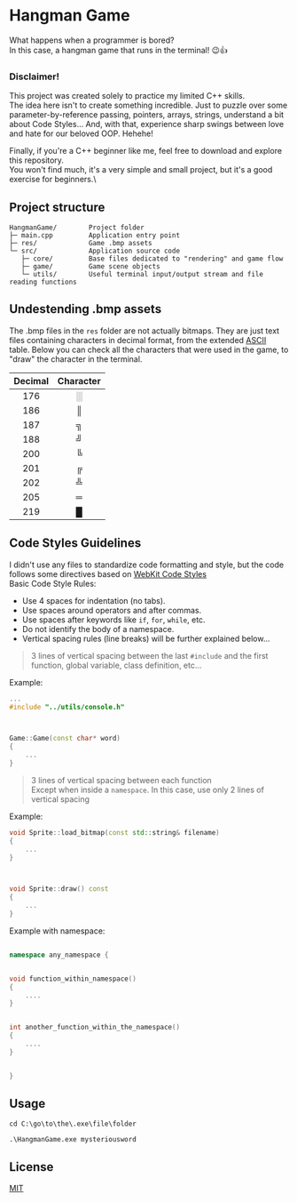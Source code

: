 # Hangman Game

What happens when a programmer is bored?\
In this case, a hangman game that runs in the terminal! 😉👍

### Disclaimer!

This project was created solely to practice my limited C++ skills.\
The idea here isn't to create something incredible. Just to puzzle over some parameter-by-reference passing, pointers, arrays, strings, understand a bit about Code Styles... And, with that, experience sharp swings between love and hate for our beloved OOP. Hehehe!

Finally, if you're a C++ beginner like me, feel free to download and explore this repository.\
You won't find much, it's a very simple and small project, but it's a good exercise for beginners.\

Project structure
---------------
    HangmanGame/        Project folder
    ├─ main.cpp         Application entry point
    ├─ res/             Game .bmp assets
    └─ src/             Application source code
       ├─ core/         Base files dedicated to "rendering" and game flow
       ├─ game/         Game scene objects
       └─ utils/        Useful terminal input/output stream and file reading functions



## Undestending .bmp assets
The .bmp files in the `res` folder are not actually bitmaps. They are just text files containing characters in decimal format, from the extended [ASCII](https://www.matematica.pt/util/resumos/tabela-ascii.php) table. Below you can check all the characters that were used in the game, to "draw" the character in the terminal.

|  Decimal  | Character |
|   :---:   |   :---:   |
|    176    |     ░     |
|    186    |     ║     |
|    187    |     ╗     |
|    188    |     ╝     |
|    200    |     ╚     |
|    201    |     ╔     |
|    202    |     ╩     |
|    205    |     ═     |
|    219    |     █     |




## Code Styles Guidelines

I didn't use any files to standardize code formatting and style, but the code follows some directives based on [WebKit Code Styles](https://webkit.org/code-style-guidelines/)\
Basic Code Style Rules:
- Use 4 spaces for indentation (no tabs).
- Use spaces around operators and after commas.
- Use spaces after keywords like `if`, `for`, `while`, etc.
- Do not identify the body of a namespace.
- Vertical spacing rules (line breaks) will be further explained below...

> 3 lines of vertical spacing between the last `#include` and the first function, global variable, class definition, etc...

Example:
```cpp
...
#include "../utils/console.h"



Game::Game(const char* word)
{
    ...
}
```

> 3 lines of vertical spacing between each function\
> Except when inside a `namespace`. In this case, use only 2 lines of vertical spacing

Example:
```cpp
void Sprite::load_bitmap(const std::string& filename)
{
    ...
}



void Sprite::draw() const
{
    ...
}
```

Example with namespace:
```cpp

namespace any_namespace {


void function_within_namespace()
{
    ....
}


int another_function_within_the_namespace()
{
    ....
}


}
```



## Usage

```psh
cd C:\go\to\the\.exe\file\folder
```
```psh
.\HangmanGame.exe mysteriousword
```



## License

[MIT](https://github.com/SousaFelipe/HangmanGame/blob/master/LICENSE.txt)
